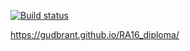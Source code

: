 [![Build status](https://ci.appveyor.com/api/projects/status/b7vibng7ua4p4761?svg=true)](https://ci.appveyor.com/project/gudbrant/ra16-diploma)

https://gudbrant.github.io/RA16_diploma/
